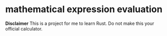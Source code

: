 # mathematical expression evaluation

**Disclaimer**
This is a project for me to learn Rust.
Do not make this your official calculator.
